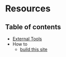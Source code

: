 # Resources

## Table of contents
<!-- no toc -->
- [External Tools](./tools.md)
- How to
    - [build this site](./howto/build-site-doc.md)